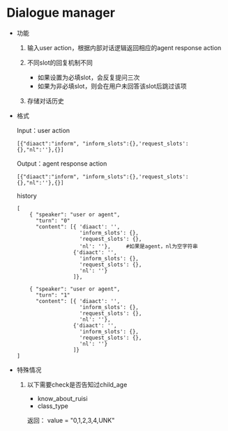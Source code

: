 # Dialogue manager

- 功能

  1. 输入user action，根据内部对话逻辑返回相应的agent response action
  2. 不同slot的回复机制不同
   
     - 如果设置为必填slot，会反复提问三次
     - 如果为非必填slot，则会在用户未回答该slot后跳过该项
  
  3. 存储对话历史
   
   
- 格式
  
  Input：user action
  ```
  [{"diaact":"inform", "inform_slots":{},'request_slots': {},"nl":''},{}]
  ```

  Output：agent response action

  ```
  [{"diaact":"inform", "inform_slots":{},'request_slots': {},"nl":''},{}]
  ```
  history
  ```
  [
      { "speaker": "user or agent",
        "turn": "0"
        "content": [{ 'diaact': '',
                      'inform_slots': {},
                      'request_slots': {},
                      'nl': ''},     #如果是agent，nl为空字符串
                    {'diaact': '',
                      'inform_slots': {},
                      'request_slots': {},
                      'nl': ''}
                    ]},

      { "speaker": "user or agent",
        "turn": "1"
        "content": [{ 'diaact': '',
                      'inform_slots': {},
                      'request_slots': {},
                      'nl': ''},
                    {'diaact': '',
                      'inform_slots': {},
                      'request_slots': {},
                      'nl': ''}
                    ]}
  ]
   ```
- 特殊情况
  
  1. 以下需要check是否告知过child_age
   
        - know_about_ruisi
        - class_type
    
      返回：
        value = "0,1,2,3,4,UNK"
  

